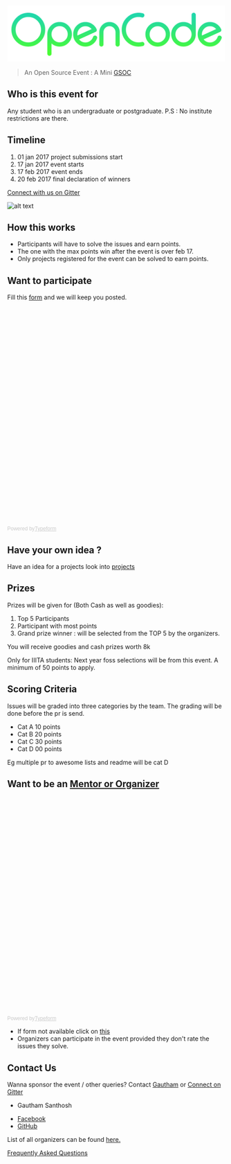 
![alt text](Logo.png)

> An Open Source Event : A Mini [GSOC](https://en.wikipedia.org/wiki/Google_Summer_of_Code)

Who is this event for
----
Any student who is an undergraduate or postgraduate.
P.S : No institute restrictions are there.

Timeline
--------
1. 01 jan 2017 project submissions start
2. 17 jan 2017 event starts
3. 17 feb 2017 event ends
4. 20 feb 2017 final declaration of winners


[Connect with us on Gitter](https://gitter.im/opencode2017)


![alt text](https://fossiiita.github.io/opencode/Poster.jpg)

How this works
-----------

* Participants will have to solve the issues and earn points.
* The one with the max points win after the event is over feb 17.
* Only projects registered for the event can be solved to earn points.


Want to participate
-----------------

Fill this [form](https://goo.gl/JlltzF) and we will keep you posted.

<!-- Change the width and height values to suit you best -->
<div class="typeform-widget" data-url="https://kaustubhshams.typeform.com/to/nDUY6H" data-text="OpenCode" style="width:100%;height:500px;"></div>
<script>(function(){var qs,js,q,s,d=document,gi=d.getElementById,ce=d.createElement,gt=d.getElementsByTagName,id='typef_orm',b='https://s3-eu-west-1.amazonaws.com/share.typeform.com/';if(!gi.call(d,id)){js=ce.call(d,'script');js.id=id;js.src=b+'widget.js';q=gt.call(d,'script')[0];q.parentNode.insertBefore(js,q)}})()</script>
<div style="font-family: Sans-Serif;font-size: 12px;color: #999;opacity: 0.5; padding-top: 5px;">Powered by<a href="https://www.typeform.com/examples/?utm_campaign=vq7M6d&amp;utm_source=typeform.com-6014802-Basic&amp;utm_medium=typeform&amp;utm_content=typeform-embedded-poweredbytypeform&amp;utm_term=EN" style="color: #999" target="_blank">Typeform</a></div>



Have your own idea ?
--------------------

Have an idea for a projects look into [projects](https://fossiiita.github.io/opencode/projects)

Prizes
------
Prizes will be given for (Both Cash as well as goodies):
1. Top 5 Participants
2. Participant with most points
3. Grand prize winner : will be selected from the TOP 5 by the organizers.

You will receive goodies and cash prizes worth 8k

Only for IIITA students:
Next year foss selections will be from this event. A minimum of 50 points to apply.

Scoring Criteria
----------------------

Issues will be graded into three categories by the team.
The grading will be done before the pr is send.

* Cat A 10 points
* Cat B 20 points
* Cat C 30 points
* Cat D 00 points

Eg multiple pr to awesome lists and readme will be cat D

Want to be an [Mentor or Organizer](https://fossiiita.github.io/opencode/organisers)
------
<!-- Change the width and height values to suit you best -->
<div class="typeform-widget" data-url="https://himanshub16.typeform.com/to/vq7M6d" data-text="OpenCode" style="width:100%;height:500px;"></div>
<script>(function(){var qs,js,q,s,d=document,gi=d.getElementById,ce=d.createElement,gt=d.getElementsByTagName,id='typef_orm',b='https://s3-eu-west-1.amazonaws.com/share.typeform.com/';if(!gi.call(d,id)){js=ce.call(d,'script');js.id=id;js.src=b+'widget.js';q=gt.call(d,'script')[0];q.parentNode.insertBefore(js,q)}})()</script>
<div style="font-family: Sans-Serif;font-size: 12px;color: #999;opacity: 0.5; padding-top: 5px;">Powered by<a href="https://www.typeform.com/examples/?utm_campaign=vq7M6d&amp;utm_source=typeform.com-6014802-Basic&amp;utm_medium=typeform&amp;utm_content=typeform-embedded-poweredbytypeform&amp;utm_term=EN" style="color: #999" target="_blank">Typeform</a></div>

* If form not available click on [this](https://goo.gl/gmnQb8)
* Organizers can participate in the event provided they don't rate the issues they solve.


Contact Us
---------------------------
Wanna sponsor the event / other queries?
Contact [Gautham](https://facebook.com/gauthamzz) or [Connect on Gitter](https://gitter.im/opencode2017)

- Gautham Santhosh
 * [Facebook](https://facebook.com/gauthamzz)
 * [GitHub](https://github.com/gauthamzz)

List of all organizers can be found [here.](https://fossiiita.github.io/opencode/organisers)

[Frequently Asked Questions](https://fossiiita.github.io/opencode/faq)
